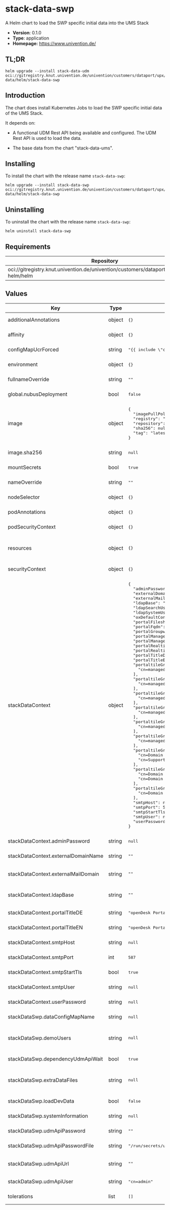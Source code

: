 # stack-data-swp

A Helm chart to load the SWP specific initial data into the UMS Stack

- **Version**: 0.1.0
- **Type**: application
- **Homepage:** <https://www.univention.de/>

## TL;DR

```console
helm upgrade --install stack-data-udm oci://gitregistry.knut.univention.de/univention/customers/dataport/upx/stack-data/helm/stack-data-swp
```

## Introduction

The chart does install Kubernetes Jobs to load the SWP specific initial data of
the UMS Stack.

It depends on:

- A functional UDM Rest API being available and configured. The UDM Rest API is
  used to load the data.

- The base data from the chart "stack-data-ums".

## Installing

To install the chart with the release name `stack-data-swp`:

```console
helm upgrade --install stack-data-swp oci://gitregistry.knut.univention.de/univention/customers/dataport/upx/stack-data/helm/stack-data-swp
```

## Uninstalling

To uninstall the chart with the release name `stack-data-swp`:

```console
helm uninstall stack-data-swp
```

## Requirements

| Repository | Name | Version |
|------------|------|---------|
| oci://gitregistry.knut.univention.de/univention/customers/dataport/upx/common-helm/helm | common | ^0.3.0 |

## Values

<table>
	<thead>
		<th>Key</th>
		<th>Type</th>
		<th>Default</th>
		<th>Description</th>
	</thead>
	<tbody>
		<tr>
			<td>additionalAnnotations</td>
			<td>object</td>
			<td><pre lang="json">
{}
</pre>
</td>
			<td>Additional custom annotations to add to deployed objects.</td>
		</tr>
		<tr>
			<td>affinity</td>
			<td>object</td>
			<td><pre lang="json">
{}
</pre>
</td>
			<td></td>
		</tr>
		<tr>
			<td>configMapUcrForced</td>
			<td>string</td>
			<td><pre lang="json">
"{{ include \"common.names.fullname\" . }}-ucr"
</pre>
</td>
			<td></td>
		</tr>
		<tr>
			<td>environment</td>
			<td>object</td>
			<td><pre lang="json">
{}
</pre>
</td>
			<td></td>
		</tr>
		<tr>
			<td>fullnameOverride</td>
			<td>string</td>
			<td><pre lang="json">
""
</pre>
</td>
			<td></td>
		</tr>
		<tr>
			<td>global.nubusDeployment</td>
			<td>bool</td>
			<td><pre lang="json">
false
</pre>
</td>
			<td>Indicates wether this chart is part of a Nubus deployment.</td>
		</tr>
		<tr>
			<td>image</td>
			<td>object</td>
			<td><pre lang="json">
{
  "imagePullPolicy": "IfNotPreset",
  "registry": "artifacts.software-univention.de",
  "repository": "nubus-dev/images/data-loader",
  "sha256": null,
  "tag": "latest"
}
</pre>
</td>
			<td>Container image configuration</td>
		</tr>
		<tr>
			<td>image.sha256</td>
			<td>string</td>
			<td><pre lang="json">
null
</pre>
</td>
			<td>Define image sha256 as an alternative to `tag`</td>
		</tr>
		<tr>
			<td>mountSecrets</td>
			<td>bool</td>
			<td><pre lang="json">
true
</pre>
</td>
			<td></td>
		</tr>
		<tr>
			<td>nameOverride</td>
			<td>string</td>
			<td><pre lang="json">
""
</pre>
</td>
			<td></td>
		</tr>
		<tr>
			<td>nodeSelector</td>
			<td>object</td>
			<td><pre lang="json">
{}
</pre>
</td>
			<td></td>
		</tr>
		<tr>
			<td>podAnnotations</td>
			<td>object</td>
			<td><pre lang="json">
{}
</pre>
</td>
			<td></td>
		</tr>
		<tr>
			<td>podSecurityContext</td>
			<td>object</td>
			<td><pre lang="json">
{}
</pre>
</td>
			<td></td>
		</tr>
		<tr>
			<td>resources</td>
			<td>object</td>
			<td><pre lang="json">
{}
</pre>
</td>
			<td>Will be mapped into the containers which run the import job as attribute "resources". See https://kubernetes.io/docs/concepts/configuration/manage-resources-containers/ .</td>
		</tr>
		<tr>
			<td>securityContext</td>
			<td>object</td>
			<td><pre lang="json">
{}
</pre>
</td>
			<td></td>
		</tr>
		<tr>
			<td>stackDataContext</td>
			<td>object</td>
			<td><pre lang="json">
{
  "adminPassword": null,
  "externalDomainName": "",
  "externalMailDomain": "",
  "ldapBase": "",
  "ldapSearchUsers": [],
  "ldapSystemUsers": [],
  "oxDefaultContext": "10",
  "portalFileshareLinkBase": "https://fs.{{ include \"stack-data-swp.externalDomainName\" . }}",
  "portalFqdn": "portal.{{ include \"stack-data-swp.externalDomainName\" . }}",
  "portalGroupwareLinkBase": "https://webmail.{{ include \"stack-data-swp.externalDomainName\" . }}",
  "portalManagementKnowledgeLinkBase": "https://wiki.{{ include \"stack-data-swp.externalDomainName\" . }}",
  "portalManagementProjectLinkBase": "https://project.{{ include \"stack-data-swp.externalDomainName\" . }}",
  "portalRealtimeCollaborationLinkBase": "https://chat.{{ include \"stack-data-swp.externalDomainName\" . }}",
  "portalRealtimeVideoconferenceLinkBase": "https://meet.{{ include \"stack-data-swp.externalDomainName\" . }}",
  "portalTitleDE": "openDesk Portal",
  "portalTitleEN": "openDesk Portal",
  "portaltileGroupFileshare": [
    "cn=managed-by-attribute-Fileshare,cn=groups,{{ include \"stack-data-swp.ldapBaseDn\" . }}"
  ],
  "portaltileGroupGroupware": [
    "cn=managed-by-attribute-Groupware,cn=groups,{{ include \"stack-data-swp.ldapBaseDn\" . }}"
  ],
  "portaltileGroupLiveCollaboration": [
    "cn=managed-by-attribute-Livecollaboration,cn=groups,{{ include \"stack-data-swp.ldapBaseDn\" . }}"
  ],
  "portaltileGroupManagementKnowledge": [
    "cn=managed-by-attribute-Knowledgemanagement,cn=groups,{{ include \"stack-data-swp.ldapBaseDn\" . }}"
  ],
  "portaltileGroupManagementLearn": [
    "cn=managed-by-attribute-Learnmanagement,cn=groups,{{ include \"stack-data-swp.ldapBaseDn\" . }}"
  ],
  "portaltileGroupManagementProject": [
    "cn=managed-by-attribute-Projectmanagement,cn=groups,{{ include \"stack-data-swp.ldapBaseDn\" . }}"
  ],
  "portaltileGroupUserAdmin": [
    "cn=Domain Admins,cn=groups,{{ include \"stack-data-swp.ldapBaseDn\" . }}",
    "cn=Support,cn=groups,{{ include \"stack-data-swp.ldapBaseDn\" . }}"
  ],
  "portaltileGroupUserAll": [
    "cn=Domain Admins,cn=groups,{{ include \"stack-data-swp.ldapBaseDn\" . }}",
    "cn=Domain Users,cn=groups,{{ include \"stack-data-swp.ldapBaseDn\" . }}"
  ],
  "portaltileGroupUserStandard": [
    "cn=Domain Users,cn=groups,{{ include \"stack-data-swp.ldapBaseDn\" . }}"
  ],
  "smtpHost": null,
  "smtpPort": 587,
  "smtpStartTls": true,
  "smtpUser": null,
  "userPassword": null
}
</pre>
</td>
			<td>Context used for rendering the data files</td>
		</tr>
		<tr>
			<td>stackDataContext.adminPassword</td>
			<td>string</td>
			<td><pre lang="json">
null
</pre>
</td>
			<td>Password for the default.admin user. This is only evaluated if loadDevData is set to true.</td>
		</tr>
		<tr>
			<td>stackDataContext.externalDomainName</td>
			<td>string</td>
			<td><pre lang="json">
""
</pre>
</td>
			<td>Domain name of the instance. Chart defaults to `univention-organization.intranet` Example: `"example.org"`</td>
		</tr>
		<tr>
			<td>stackDataContext.externalMailDomain</td>
			<td>string</td>
			<td><pre lang="json">
""
</pre>
</td>
			<td>Interim. The external mail domain in use. Currently required to create the Administrator account. Chart defaults to `univention-organization.test`.</td>
		</tr>
		<tr>
			<td>stackDataContext.ldapBase</td>
			<td>string</td>
			<td><pre lang="json">
""
</pre>
</td>
			<td>Base DN of the LDAP directory. Chart defaults to `dc=univention-organization,dc=intranet`. Example: `"dc=example,dc=org"`</td>
		</tr>
		<tr>
			<td>stackDataContext.portalTitleDE</td>
			<td>string</td>
			<td><pre lang="json">
"openDesk Portal"
</pre>
</td>
			<td>Portal title (Deutsch)</td>
		</tr>
		<tr>
			<td>stackDataContext.portalTitleEN</td>
			<td>string</td>
			<td><pre lang="json">
"openDesk Portal"
</pre>
</td>
			<td>Portal title (English)</td>
		</tr>
		<tr>
			<td>stackDataContext.smtpHost</td>
			<td>string</td>
			<td><pre lang="json">
null
</pre>
</td>
			<td>Self-service emails: SMTP host</td>
		</tr>
		<tr>
			<td>stackDataContext.smtpPort</td>
			<td>int</td>
			<td><pre lang="json">
587
</pre>
</td>
			<td>Self-service emails: SMTP port (default: `587`)</td>
		</tr>
		<tr>
			<td>stackDataContext.smtpStartTls</td>
			<td>bool</td>
			<td><pre lang="json">
true
</pre>
</td>
			<td>Self-service emails: SMTP via TLS (default: `true`)</td>
		</tr>
		<tr>
			<td>stackDataContext.smtpUser</td>
			<td>string</td>
			<td><pre lang="json">
null
</pre>
</td>
			<td>Self-service emails: SMTP username</td>
		</tr>
		<tr>
			<td>stackDataContext.userPassword</td>
			<td>string</td>
			<td><pre lang="json">
null
</pre>
</td>
			<td>Password for the default.user user. This is only evaluated if loadDevData is set to true.</td>
		</tr>
		<tr>
			<td>stackDataSwp.dataConfigMapName</td>
			<td>string</td>
			<td><pre lang="json">
null
</pre>
</td>
			<td>The name of the ConfigMap to import the data from</td>
		</tr>
		<tr>
			<td>stackDataSwp.demoUsers</td>
			<td>string</td>
			<td><pre lang="json">
null
</pre>
</td>
			<td>An additional set of demo users, typically supplied in a seperate values file in the form: - username: dummy.user   firstname: Dummy   lastname: User   primaryGroupCN: Domain Users   password: secretPW</td>
		</tr>
		<tr>
			<td>stackDataSwp.dependencyUdmApiWait</td>
			<td>bool</td>
			<td><pre lang="json">
true
</pre>
</td>
			<td>Wait for the udm-rest-api to be available</td>
		</tr>
		<tr>
			<td>stackDataSwp.extraDataFiles</td>
			<td>string</td>
			<td><pre lang="json">
null
</pre>
</td>
			<td>Allow to configure additional data files. This has to be a map from the desired filename to the content. The content has to be a valid YAML stream which the data loader is able to process.</td>
		</tr>
		<tr>
			<td>stackDataSwp.loadDevData</td>
			<td>bool</td>
			<td><pre lang="json">
false
</pre>
</td>
			<td>Load data which is useful during development (opt-in)</td>
		</tr>
		<tr>
			<td>stackDataSwp.systemInformation</td>
			<td>string</td>
			<td><pre lang="json">
null
</pre>
</td>
			<td>Display release version and deploy date in the portal menu</td>
		</tr>
		<tr>
			<td>stackDataSwp.udmApiPassword</td>
			<td>string</td>
			<td><pre lang="json">
""
</pre>
</td>
			<td>The password to access the UDM Rest API</td>
		</tr>
		<tr>
			<td>stackDataSwp.udmApiPasswordFile</td>
			<td>string</td>
			<td><pre lang="json">
"/run/secrets/univention.de/data-loader/udm_secret"
</pre>
</td>
			<td>The filename which contains the password</td>
		</tr>
		<tr>
			<td>stackDataSwp.udmApiUrl</td>
			<td>string</td>
			<td><pre lang="json">
""
</pre>
</td>
			<td>The URL by which the UDM Rest API can be reached. Chart defaults to `http://udm-rest-api/udm/`. Nubus defaults to `http://$RELEASE_NAME-udm-rest-api/udm/`.</td>
		</tr>
		<tr>
			<td>stackDataSwp.udmApiUser</td>
			<td>string</td>
			<td><pre lang="json">
"cn=admin"
</pre>
</td>
			<td>The username to use to connect to the UDM Rest API</td>
		</tr>
		<tr>
			<td>tolerations</td>
			<td>list</td>
			<td><pre lang="json">
[]
</pre>
</td>
			<td></td>
		</tr>
	</tbody>
</table>

